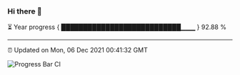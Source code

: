 ### Hi there 👋

⏳ Year progress { ███████████████████████████▁▁▁ } 92.88 %

---

⏰ Updated on Mon, 06 Dec 2021 00:41:32 GMT

![Progress Bar CI](https://github.com/liununu/liununu/workflows/Progress%20Bar%20CI/badge.svg)
